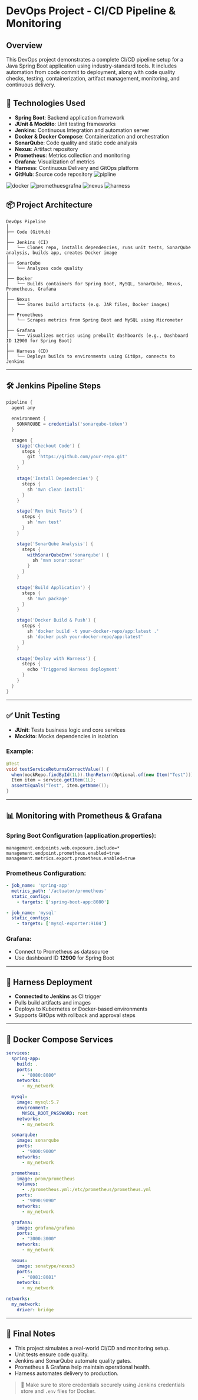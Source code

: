 # DevOps Project - CI/CD Pipeline & Monitoring

## Overview
This DevOps project demonstrates a complete CI/CD pipeline setup for a Java Spring Boot application using industry-standard tools. It includes automation from code commit to deployment, along with code quality checks, testing, containerization, artifact management, monitoring, and continuous delivery.

## 🔧 Technologies Used

- **Spring Boot**: Backend application framework
- **JUnit & Mockito**: Unit testing frameworks
- **Jenkins**: Continuous Integration and automation server
- **Docker & Docker Compose**: Containerization and orchestration
- **SonarQube**: Code quality and static code analysis
- **Nexus**: Artifact repository
- **Prometheus**: Metrics collection and monitoring
- **Grafana**: Visualization of metrics
- **Harness**: Continuous Delivery and GitOps platform
- **GitHub**: Source code repository
![pipline](https://github.com/user-attachments/assets/44bd8e1b-b260-4b35-9d44-f78116cc065d)

![docker](https://github.com/user-attachments/assets/0b2c0573-8b6a-40d4-afa6-021d21075363)
![promethuesgrafna](https://github.com/user-attachments/assets/2fcdca2c-4e05-45e3-bc32-a9d6ee525a32)
![nexus](https://github.com/user-attachments/assets/b95a3256-3a64-4e2d-9508-131d3b1d75e8)
![harness](https://github.com/user-attachments/assets/d164083a-bd3a-4184-a991-586982513bf9)


## 📦 Project Architecture

```
DevOps Pipeline
│
├── Code (GitHub)
│
├── Jenkins (CI)
│   └── Clones repo, installs dependencies, runs unit tests, SonarQube analysis, builds app, creates Docker image
│
├── SonarQube
│   └── Analyzes code quality
│
├── Docker
│   └── Builds containers for Spring Boot, MySQL, SonarQube, Nexus, Prometheus, Grafana
│
├── Nexus
│   └── Stores build artifacts (e.g. JAR files, Docker images)
│
├── Prometheus
│   └── Scrapes metrics from Spring Boot and MySQL using Micrometer
│
├── Grafana
│   └── Visualizes metrics using prebuilt dashboards (e.g., Dashboard ID 12900 for Spring Boot)
│
├── Harness (CD)
│   └── Deploys builds to environments using GitOps, connects to Jenkins
```

---

## 🛠️ Jenkins Pipeline Steps

```groovy
pipeline {
  agent any

  environment {
    SONARQUBE = credentials('sonarqube-token')
  }

  stages {
    stage('Checkout Code') {
      steps {
        git 'https://github.com/your-repo.git'
      }
    }

    stage('Install Dependencies') {
      steps {
        sh 'mvn clean install'
      }
    }

    stage('Run Unit Tests') {
      steps {
        sh 'mvn test'
      }
    }

    stage('SonarQube Analysis') {
      steps {
        withSonarQubeEnv('sonarqube') {
          sh 'mvn sonar:sonar'
        }
      }
    }

    stage('Build Application') {
      steps {
        sh 'mvn package'
      }
    }

    stage('Docker Build & Push') {
      steps {
        sh 'docker build -t your-docker-repo/app:latest .'
        sh 'docker push your-docker-repo/app:latest'
      }
    }

    stage('Deploy with Harness') {
      steps {
        echo 'Triggered Harness deployment'
      }
    }
  }
}
```

---

## ✅ Unit Testing
- **JUnit**: Tests business logic and core services
- **Mockito**: Mocks dependencies in isolation

### Example:
```java
@Test
void testServiceReturnsCorrectValue() {
  when(mockRepo.findById(1L)).thenReturn(Optional.of(new Item("Test")));
  Item item = service.getItem(1L);
  assertEquals("Test", item.getName());
}
```

---

## 📊 Monitoring with Prometheus & Grafana

### Spring Boot Configuration (application.properties):
```properties
management.endpoints.web.exposure.include=*
management.endpoint.prometheus.enabled=true
management.metrics.export.prometheus.enabled=true
```

### Prometheus Configuration:
```yaml
- job_name: 'spring-app'
  metrics_path: '/actuator/prometheus'
  static_configs:
    - targets: ['spring-boot-app:8080']

- job_name: 'mysql'
  static_configs:
    - targets: ['mysql-exporter:9104']
```

### Grafana:
- Connect to Prometheus as datasource
- Use dashboard ID **12900** for Spring Boot

---

## 🚀 Harness Deployment
- **Connected to Jenkins** as CI trigger
- Pulls build artifacts and images
- Deploys to Kubernetes or Docker-based environments
- Supports GitOps with rollback and approval steps

---

## 🔁 Docker Compose Services
```yaml
services:
  spring-app:
    build: .
    ports:
      - "8080:8080"
    networks:
      - my_network

  mysql:
    image: mysql:5.7
    environment:
      MYSQL_ROOT_PASSWORD: root
    networks:
      - my_network

  sonarqube:
    image: sonarqube
    ports:
      - "9000:9000"
    networks:
      - my_network

  prometheus:
    image: prom/prometheus
    volumes:
      - ./prometheus.yml:/etc/prometheus/prometheus.yml
    ports:
      - "9090:9090"
    networks:
      - my_network

  grafana:
    image: grafana/grafana
    ports:
      - "3000:3000"
    networks:
      - my_network

  nexus:
    image: sonatype/nexus3
    ports:
      - "8081:8081"
    networks:
      - my_network

networks:
  my_network:
    driver: bridge
```

---

## 📌 Final Notes
- This project simulates a real-world CI/CD and monitoring setup.
- Unit tests ensure code quality.
- Jenkins and SonarQube automate quality gates.
- Prometheus & Grafana help maintain operational health.
- Harness automates delivery to production.

> 🔐 Make sure to store credentials securely using Jenkins credentials store and `.env` files for Docker.

